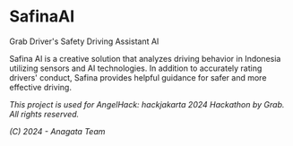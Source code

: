 # SafinaAI
Grab Driver's Safety Driving Assistant AI

Safina AI is a creative solution that analyzes driving behavior in Indonesia utilizing sensors and AI technologies. In addition to accurately rating drivers' conduct, Safina provides helpful guidance for safer and more effective driving. 

*This project is used for AngelHack: hackjakarta 2024 Hackathon by Grab. All rights reserved.*

*(C) 2024 - Anagata Team*
